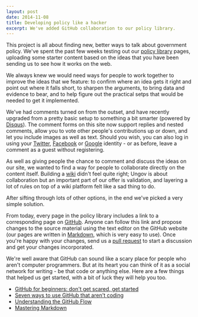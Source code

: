 ```yaml
---
layout: post
date: 2014-11-08
title: Developing policy like a hacker
excerpt: We've added GitHub collaboration to our policy library.
---
```


This project is all about finding new, better ways to talk about government policy. We've spent the past few weeks testing out our [policy library](http://ungov.uk/library/) pages, uploading some starter content based on the ideas that you have been sending us to see how it works on the web.

We always knew we would need ways for people to work together to improve the ideas that we feature: to confirm where an idea gets it right and point out where it falls short, to sharpen the arguments, to bring data and evidence to bear, and to help figure out the practical setps that would be needed to get it implemented.

We've had comments turned on from the outset, and have recently upgraded from a pretty basic setup to something a bit smarter (powered by [Disqus](http://disqus.com)). The comment forms on this site now support replies and nested comments, allow you to vote other people's contributions up or down, and let you include images as well as text. Should you wish, you can also log in using your [Twitter](https://twitter.com/), [Facebook](https://facebook.com/) or [Google](https://plus.google.com/) identity - or as before, leave a comment as a guest without registering.

As well as giving people the chance to comment and discuss the ideas on our site, we wanted to find a way for people to collaborate directly on the content itself. Building a [wiki](http://en.wikipedia.org/wiki/Wiki) didn't feel quite right; Ungov is about collaboration but an important part of our offer is validation, and layering a lot of rules on top of a wiki platform felt like a sad thing to do.

After sifting through lots of other options, in the end we've picked a very simple solution.

From today, every page in the policy library includes a link to a corresponding page on [GitHub](http://github.com/). Anyone can follow this link and propose changes to the source material using the text editor on the GitHub website (our pages are written in [Markdown](http://en.wikipedia.org/wiki/Markdown), which is very easy to use). Once you're happy with your changes, send us a [pull request](https://help.github.com/articles/using-pull-requests/) to start a discussion and get your changes incorporated.

We're well aware that GitHub can sound like a scary place for people who aren't computer programmers. But at its heart you can think of it as a social network for writing - be that code or anything else. Here are a few things that helped us get started, with a bit of luck they will help you too.

- [GitHub for beginners: don't get scared, get started](http://readwrite.com/2013/09/30/understanding-github-a-journey-for-beginners-part-1)
- [Seven ways to use GitHub that aren't coding](http://readwrite.com/2013/11/08/seven-ways-to-use-github-that-arent-coding)
- [Understanding the GitHub Flow](https://guides.github.com/introduction/flow/index.html)
- [Mastering Markdown](https://guides.github.com/features/mastering-markdown/)
